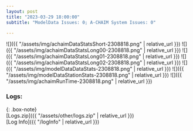 ```yaml
---
layout: post
title: "2023-03-29 18:00:00"
subtitle: "ModelData Issues: 0; A-CHAIM System Issues: 0"

---
```


![]({{ "/assets/img/achaimDataStatsShort-2308818.png" | relative_url }})
![]({{ "/assets/img/achaimDataStatsLong00-2308818.png" | relative_url }})
![]({{ "/assets/img/achaimDataStatsLong01-2308818.png" | relative_url }})
![]({{ "/assets/img/achaimDataStatsLong02-2308818.png" | relative_url }})
![]({{ "/assets/img/modelDataDataStats-2308818.png" | relative_url }})
![]({{ "/assets/img/modelDataStationStats-2308818.png" | relative_url }})
![]({{ "/assets/img/achaimRunTime-2308818.png" | relative_url }})





### Logs:  
  
{: .box-note}  
[Logs.zip]({{ "/assets/other/logs.zip" | relative_url }})  
[Log Info]({{ "/logInfo" | relative_url }})  
